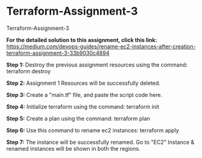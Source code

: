 # Terraform-Assignment-3
Terraform-Assignment-3

**For the detailed solution to this assignment, click this link:** https://medium.com/devops-guides/rename-ec2-instances-after-creation-terraform-assignment-3-33b9030c4894

**Step 1:** Destroy the previous assignment resources using the command: terraform destroy

**Step 2:** Assignment 1 Resources will be successfully deleted.

**Step 3:** Create a "main.tf" file, and paste the script code here.

**Step 4:** Initialize terraform using the command: terraform init

**Step 5:** Create a plan using the command: terraform plan

**Step 6:** Use this command to rename ec2 instances: terraform apply

**Step 7:** The instance will be successfully renamed. Go to "EC2" Instance & renamed instances will be shown in both the regions.
